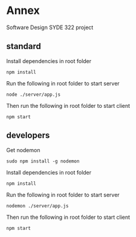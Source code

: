 # Annex
Software Design SYDE 322 project

## standard
Install dependencies in root folder
```
npm install
```
Run the following in root folder to start server
```
node ./server/app.js
```
Then run the following in root folder to start client
```
npm start
```

## developers
Get nodemon
```
sudo npm install -g nodemon
```
Install dependencies in root folder
```
npm install
```
Run the following in root folder to start server
```
nodemon ./server/app.js
```
Then run the following in root folder to start client
```
npm start
```
